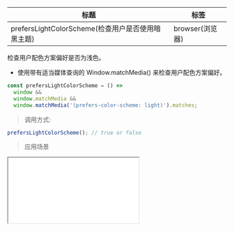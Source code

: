 | 标题                                              | 标签            |
| ------------------------------------------------- | --------------- |
| prefersLightColorScheme(检查用户是否使用暗黑主题) | browser(浏览器) |

检查用户配色方案偏好是否为浅色。

- 使用带有适当媒体查询的 Window.matchMedia() 来检查用户配色方案偏好。

```js
const prefersLightColorScheme = () =>
  window &&
  window.matchMedia &&
  window.matchMedia('(prefers-color-scheme: light)').matches;
```

> 调用方式:

```js
prefersLightColorScheme(); // true or false
```

> 应用场景

<iframe src="codes/javascript/html/prefersLightColorScheme.html"></iframe>
